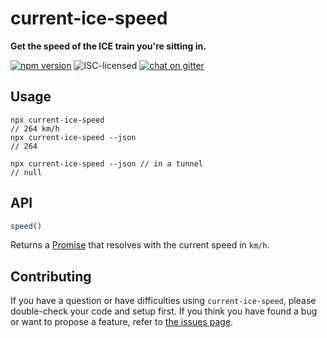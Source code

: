 # current-ice-speed

**Get the speed of the ICE train you're sitting in.**

[![npm version](https://img.shields.io/npm/v/current-ice-speed.svg)](https://www.npmjs.com/package/current-ice-speed)
![ISC-licensed](https://img.shields.io/github/license/derhuerst/current-ice-speed.svg)
[![chat on gitter](https://badges.gitter.im/derhuerst.svg)](https://gitter.im/derhuerst)


## Usage

```shell
npx current-ice-speed
// 264 km/h
npx current-ice-speed --json
// 264

npx current-ice-speed --json // in a tunnel
// null
```

## API

```js
speed()
```

Returns a [Promise](https://developer.mozilla.org/en-US/docs/Web/JavaScript/Reference/Global_Objects/Promise) that resolves with the current speed in `km/h`.


## Contributing

If you have a question or have difficulties using `current-ice-speed`, please double-check your code and setup first. If you think you have found a bug or want to propose a feature, refer to [the issues page](https://github.com/derhuerst/current-ice-speed/issues).
